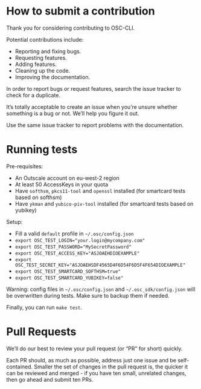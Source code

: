 # How to submit a contribution

Thank you for considering contributing to OSC-CLI.

Potential contributions include:

- Reporting and fixing bugs.
- Requesting features.
- Adding features.
- Cleaning up the code.
- Improving the documentation.

In order to report bugs or request features, search the issue tracker to check for a duplicate.

It’s totally acceptable to create an issue when you’re unsure whether
something is a bug or not. We’ll help you figure it out.

Use the same issue tracker to report problems with the documentation.

# Running tests

Pre-requisites:
- An Outscale account on eu-west-2 region
- At least 50 AccessKeys in your quota
- Have `softhsm`, `pkcs11-tool` and `openssl` installed (for smartcard tests based on softhsm)
- Have `ykman` and `yubico-piv-tool` installed (for smartcard tests based on yubikey)

Setup:
- Fill a valid `default` profile in `~/.osc/config.json`
- `export OSC_TEST_LOGIN="your.login@mycompany.com"`
- `export OSC_TEST_PASSWORD="MySecretPassword"`
- `export OSC_TEST_ACCESS_KEY="ASJOAEHDIOEXAMPLE"`
- `export OSC_TEST_SECRET_KEY="ASJOAEHSDF4565D4F6D54F6D5F4F654DIOEXAMPLE"`
- `export OSC_TEST_SMARTCARD_SOFTHSM=true"`
- `export OSC_TEST_SMARTCARD_YUBIKEY=false"`

Warning: config files in `~/.osc/config.json` and `~/.osc_sdk/config.json` will be overwritten during tests. Make sure to backup them if needed.

Finally, you can run `make test`.

# Pull Requests

We’ll do our best to review your pull request (or “PR” for short) quickly.

Each PR should, as much as possible, address just one issue and be self-contained.
Smaller the set of changes in the pull request is, the quicker it can be reviewed and
merged - if you have ten small, unrelated changes, then go ahead and submit ten PRs.
